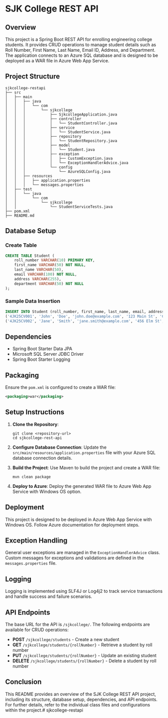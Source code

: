 # SJK College REST API

## Overview
This project is a Spring Boot REST API for enrolling engineering college students. It provides CRUD operations to manage student details such as Roll Number, First Name, Last Name, Email ID, Address, and Department. The application connects to an Azure SQL database and is designed to be deployed as a WAR file in Azure Web App Service.

## Project Structure
```
sjkcollege-restapi
├── src
│   ├── main
│   │   ├── java
│   │   │   └── com
│   │   │       └── sjkcollege
│   │   │           ├── SjkcollegeApplication.java
│   │   │           ├── controller
│   │   │           │   └── StudentController.java
│   │   │           ├── service
│   │   │           │   └── StudentService.java
│   │   │           ├── repository
│   │   │           │   └── StudentRepository.java
│   │   │           ├── model
│   │   │           │   └── Student.java
│   │   │           ├── exception
│   │   │           │   ├── CustomException.java
│   │   │           │   └── ExceptionHandlerAdvice.java
│   │   │           └── config
│   │   │               └── AzureSQLConfig.java
│   │   ├── resources
│   │   │   ├── application.properties
│   │   │   └── messages.properties
│   ├── test
│   │   └── java
│   │       └── com
│   │           └── sjkcollege
│   │               └── StudentServiceTests.java
├── pom.xml
├── README.md
```

## Database Setup
### Create Table
```sql
CREATE TABLE Student (
    roll_number VARCHAR(10) PRIMARY KEY,
    first_name VARCHAR(50) NOT NULL,
    last_name VARCHAR(50),
    email VARCHAR(100) NOT NULL,
    address VARCHAR(255),
    department VARCHAR(50) NOT NULL
);
```

### Sample Data Insertion
```sql
INSERT INTO Student (roll_number, first_name, last_name, email, address, department) VALUES
('4JK25CV001', 'John', 'Doe', 'john.doe@example.com', '123 Main St', 'Computer Science'),
('4JK25CV002', 'Jane', 'Smith', 'jane.smith@example.com', '456 Elm St', 'Electrical Engineering');
```

## Dependencies
- Spring Boot Starter Data JPA
- Microsoft SQL Server JDBC Driver
- Spring Boot Starter Logging

## Packaging
Ensure the `pom.xml` is configured to create a WAR file:
```xml
<packaging>war</packaging>
```
## Setup Instructions

1. **Clone the Repository**: 
   ```
   git clone <repository-url>
   cd sjkcollege-rest-api
   ```

2. **Configure Database Connection**: 
   Update the `src/main/resources/application.properties` file with your Azure SQL database connection details.

3. **Build the Project**: 
   Use Maven to build the project and create a WAR file:
   ```
   mvn clean package
   ```

4. **Deploy to Azure**: 
   Deploy the generated WAR file to Azure Web App Service with Windows OS option.

## Deployment
This project is designed to be deployed in Azure Web App Service with Windows OS. Follow Azure documentation for deployment steps.

## Exception Handling
General user exceptions are managed in the `ExceptionHandlerAdvice` class. Custom messages for exceptions and validations are defined in the `messages.properties` file.

## Logging
Logging is implemented using SLF4J or Log4j2 to track service transactions and handle success and failure scenarios.

## API Endpoints
The base URL for the API is `/sjkcollege/`. The following endpoints are available for CRUD operations:
- **POST** `/sjkcollege/students` - Create a new student
- **GET** `/sjkcollege/students/{rollNumber}` - Retrieve a student by roll number
- **PUT** `/sjkcollege/students/{rollNumber}` - Update an existing student
- **DELETE** `/sjkcollege/students/{rollNumber}` - Delete a student by roll number



## Conclusion
This README provides an overview of the SJK College REST API project, including its structure, database setup, dependencies, and API endpoints. For further details, refer to the individual class files and configurations within the project.# sjkcollege-restapi
